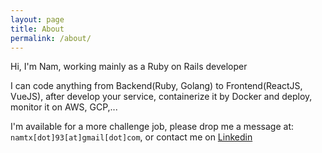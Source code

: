 ```yaml
---
layout: page
title: About
permalink: /about/
---
```


Hi, I'm Nam, working mainly as a Ruby on Rails developer

I can code anything from Backend(Ruby, Golang) to Frontend(ReactJS, VueJS), after develop your service, containerize it by Docker and deploy, monitor it on AWS, GCP,...


I'm available for a more challenge job, please drop me a message at: `namtx[dot]93[at]gmail[dot]com`, or contact me on [Linkedin](https://www.linkedin.com/in/tranxuannam/)
